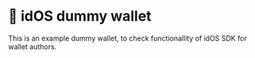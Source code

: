 # 🚀 idOS dummy wallet

This is an example dummy wallet, to check functionallity of idOS SDK for wallet authors.
